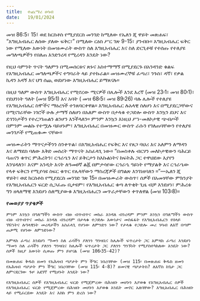 ```yaml
---
title:  ተጨማሪ ሀሳብ
date:   19/01/2024
---
```


መዝ 86:5፣ 15፤ ወደ ክርስቶስ የሚያደርስ መንገድ ከሚለው የኤለን ጂ ዋይት መጽሐፍ፣ “እግዚአብሔር ለሰው ያለው ፍቅር፣” በሚለው ርዕስ ሥር ገጽ 9-15፣ ያንብቡ። እግዚአብሔር ፍቅር ነው የሚለው እውነት በመዝሙራት ውስጥ ስለ እግዚአብሔር እና ስለ ድርጊቶቹ የተሰጡ የተለያዩ መግለጫዎችን የበለጠ እንድንረዳ የሚረዳን እንዴት ነው?

የዚህ ሳምንት ጥናት ዓለምን በሚመሰርቱና ጽኑና አስተማማኝ በሚያደርጉ በአንዳንድ ቁልፍ የእግዚአብሔር መግለጫዎችና ተግባራት ላይ ያተኩራል። መዝሙረኞቹ ፈጣሪ፣ ንጉስ፣ ዳኛ፣ የቃል ኪዳን አዳኝ እና ህግ ሰጪ ወደሆነው እግዚአብሔር ይማጸናሉ።

በዚህ ዓለም ውስጥ እግዚአብሔር የሚኖረው ሚናዎች በሌሎች እንደ እረኛ (መዝ 23፡1፣ መዝ 80፡1)፣ የደህንነት ዓለት (መዝ 95፡1) እና አባት ( መዝ 68፡5፣ መዝ 89፡26) ባሉ ሌሎች የተለያዩ የእግዚአብሔር ስሞችና ማዕረጎች ተንጸባርቀዋል። እግዚአብሔር ሉአላዊ ስለሆነ እና በሚያደርጋቸውና በሚናገራቸው ነገሮች ሁሉ ታማኝ ስለሆነ በአለም ውስጥ በታላቁ ተጋድሎ ውስጥ እንኳን ደህና እና ደኅንነታችን የተረጋገጠልን ልንሆን እንችላለን። ምንም እንኳን እነዚህ ሥነ-መለኮታዊ ጭብጦች በምንም መልኩ የተሟሉ ባይሆኑም፣ እግዚአብሔር በመዝሙር ውስጥ ራሱን የገለጠባቸውን የተለያዩ መንገዶች የሚጠቁሙ ናቸው።

መዝሙራትን ማጥናታችንን ስንቀጥል፣ በእግዚአብሔር የፍቅር እና የጸጋ ባህሪ እና አለምን ለማዳን እና ለማደስ ባለው እቅድ መሰረት ማጥናት አስፈላጊ ነው። “በመስቀሉ ብርሃን መለኮታዊውን ባሕርይ ባጠናን ቁጥር ምሕረትን፣ ርኅራኄን እና ይቅርታን ከእኩልነትና ከፍትሕ ጋር ተዋህደው እያየን እንሄዳለን፣ እናም አንዲት እናት ለዓመፀኛ ልጇ በምታሳየው ርኅራኄ ዓይነት የማያልቅ እና ርኅራኄው የላቀ ፍቅርን የሚያሳዩ ስፍር ቁጥር የሌላቸውን ማስረጃዎች በግልጽ እንገነዘባለን ።”—ኤለን ጂ ዋይት፣ ወደ ክርስቶስ የሚያደርስ መንገድ ገጽ 15። በመዝሙራት ውስጥ፣ ሰዎች በአመፃቸው ምክንያት የእግዚአብሔርን ፍርድ ሲጋፈጡ ቢታዩም፣ የእግዚአብሔር ቁጣ ለጥቂት ጊዜ ብቻ እንደሆነ፣ ምሕረቱ ግን ዘላለማዊ እንደሆነ ስለሚያውቁ እግዚአብሔርን መጥራታቸውን ቀጥለዋል (መዝ 103፡8)።

**የመወያያ ጥያቄዎች**

`ምንም እንኳን በዓለማችን ውስጥ ብዙ ብጥብጥና መከራ እንዳለ ብንረዳም ምንም እንኳን በዓለማችን ውስጥ ብዙ ብጥብጥና መከራ እንዳለ ብንረዳም በታላቁ ተጋድሎ እውነታና መስፋፋት የእግዚአብሔርን የበላይ ገዥነትና ሉዓላዊነት መረዳታችን አስፈላጊ የሆነው ለምንድን ነው? የታላቁ ተጋድሎ መሪ ሃሳብ ለእኛ በጣም ጠቃሚ የሆነው ለምንድነው?`

`አምላክ ፈጣሪ እንደሆነ ማመን ስለ ራሳችን ያለንን ግንዛቤና ከሌሎች ፍጥረታት ጋር አምላክ ፈጣሪ እንደሆነ ማመን ስለ ራሳችን ያለንን ግንዛቤና ከሌሎች ፍጥረታት ጋር ያለንን ግንኙነት የሚያስተካክለው እንዴት ነው? ሰዎች ከዚያ እውነት ሲወጡ ምን ይሆናል (መዝ 106፡35-42)?`

`በመጽሐፍ ቅዱስ ዘመን የአሕዛብ ጣዖታት ምን ችግር ነበረባቸው (መዝ 115፡ በመጽሐፍ ቅዱስ ዘመን የአሕዛብ ጣዖታት ምን ችግር ነበረባቸው (መዝ 115፡ 4-8)? ዘመናዊ ጣዖታትስ? ለእኛስ ከጌታ ጋር ለምናደርገው ጉዞ አደገኛ የሚሆኑት እንዴት ነው?`

`የእግዚአብሔር ሰዎች የእግዚአብሔር ፍርድ የሚጀምረው በሕዝቡ መሆኑን እያወቁ የእግዚአብሔር ሰዎች የእግዚአብሔር ፍርድ የሚጀምረው በሕዝቡ መሆኑን እያወቁ እንዴት መኖር አለባቸው? እግዚአብሔር በሕዝቡ ላይ የሚፈርደው እንዴት እና እስከ ምን ድረስ ነው?`